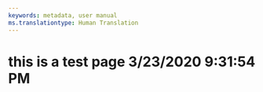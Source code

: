 ```yaml
---
keywords: metadata, user manual
ms.translationtype: Human Translation
---
```

# this is a test page 3/23/2020 9:31:54 PM